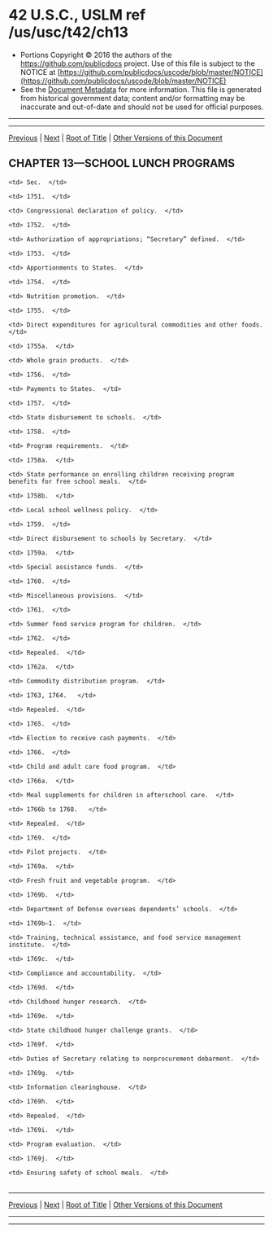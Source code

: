 ---
---

# 42 U.S.C., USLM ref /us/usc/t42/ch13

* Portions Copyright © 2016 the authors of the https://github.com/publicdocs project.
  Use of this file is subject to the NOTICE at [https://github.com/publicdocs/uscode/blob/master/NOTICE](https://github.com/publicdocs/uscode/blob/master/NOTICE)
* See the [Document Metadata](././../../../..//README.md) for more information.
  This file is generated from historical government data; content and/or formatting may be inaccurate and out-of-date and should not be used for official purposes.

----------
----------

[Previous](./../../../..//us/usc/t42/ch12/schII/m__us_usc_t42_s1717.md) | [Next](./../../../..//us/usc/t42/ch13/m__us_usc_t42_s1751.md) | [Root of Title](./../../../../) | [Other Versions of this Document](https://publicdocs.github.io/go/links?ns=uslm&ref=%2Fus%2Fusc%2Ft42%2Fch13)

## CHAPTER 13—SCHOOL LUNCH PROGRAMS

<table>

  <tr>

    <td> Sec.  </td>

  </tr>

  <tr>

    <td> 1751.  </td>

    <td> Congressional declaration of policy.  </td>

  </tr>

  <tr>

    <td> 1752.  </td>

    <td> Authorization of appropriations; “Secretary” defined.  </td>

  </tr>

  <tr>

    <td> 1753.  </td>

    <td> Apportionments to States.  </td>

  </tr>

  <tr>

    <td> 1754.  </td>

    <td> Nutrition promotion.  </td>

  </tr>

  <tr>

    <td> 1755.  </td>

    <td> Direct expenditures for agricultural commodities and other foods.  </td>

  </tr>

  <tr>

    <td> 1755a.  </td>

    <td> Whole grain products.  </td>

  </tr>

  <tr>

    <td> 1756.  </td>

    <td> Payments to States.  </td>

  </tr>

  <tr>

    <td> 1757.  </td>

    <td> State disbursement to schools.  </td>

  </tr>

  <tr>

    <td> 1758.  </td>

    <td> Program requirements.  </td>

  </tr>

  <tr>

    <td> 1758a.  </td>

    <td> State performance on enrolling children receiving program benefits for free school meals.  </td>

  </tr>

  <tr>

    <td> 1758b.  </td>

    <td> Local school wellness policy.  </td>

  </tr>

  <tr>

    <td> 1759.  </td>

    <td> Direct disbursement to schools by Secretary.  </td>

  </tr>

  <tr>

    <td> 1759a.  </td>

    <td> Special assistance funds.  </td>

  </tr>

  <tr>

    <td> 1760.  </td>

    <td> Miscellaneous provisions.  </td>

  </tr>

  <tr>

    <td> 1761.  </td>

    <td> Summer food service program for children.  </td>

  </tr>

  <tr>

    <td> 1762.  </td>

    <td> Repealed.  </td>

  </tr>

  <tr>

    <td> 1762a.  </td>

    <td> Commodity distribution program.  </td>

  </tr>

  <tr>

    <td> 1763, 1764.   </td>

    <td> Repealed.  </td>

  </tr>

  <tr>

    <td> 1765.  </td>

    <td> Election to receive cash payments.  </td>

  </tr>

  <tr>

    <td> 1766.  </td>

    <td> Child and adult care food program.  </td>

  </tr>

  <tr>

    <td> 1766a.  </td>

    <td> Meal supplements for children in afterschool care.  </td>

  </tr>

  <tr>

    <td> 1766b to 1768.   </td>

    <td> Repealed.  </td>

  </tr>

  <tr>

    <td> 1769.  </td>

    <td> Pilot projects.  </td>

  </tr>

  <tr>

    <td> 1769a.  </td>

    <td> Fresh fruit and vegetable program.  </td>

  </tr>

  <tr>

    <td> 1769b.  </td>

    <td> Department of Defense overseas dependents’ schools.  </td>

  </tr>

  <tr>

    <td> 1769b–1.  </td>

    <td> Training, technical assistance, and food service management institute.  </td>

  </tr>

  <tr>

    <td> 1769c.  </td>

    <td> Compliance and accountability.  </td>

  </tr>

  <tr>

    <td> 1769d.  </td>

    <td> Childhood hunger research.  </td>

  </tr>

  <tr>

    <td> 1769e.  </td>

    <td> State childhood hunger challenge grants.  </td>

  </tr>

  <tr>

    <td> 1769f.  </td>

    <td> Duties of Secretary relating to nonprocurement debarment.  </td>

  </tr>

  <tr>

    <td> 1769g.  </td>

    <td> Information clearinghouse.  </td>

  </tr>

  <tr>

    <td> 1769h.  </td>

    <td> Repealed.  </td>

  </tr>

  <tr>

    <td> 1769i.  </td>

    <td> Program evaluation.  </td>

  </tr>

  <tr>

    <td> 1769j.  </td>

    <td> Ensuring safety of school meals.  </td>

  </tr>

</table>

----------

[Previous](./../../../..//us/usc/t42/ch12/schII/m__us_usc_t42_s1717.md) | [Next](./../../../..//us/usc/t42/ch13/m__us_usc_t42_s1751.md) | [Root of Title](./../../../../) | [Other Versions of this Document](https://publicdocs.github.io/go/links?ns=uslm&ref=%2Fus%2Fusc%2Ft42%2Fch13)

----------
----------



